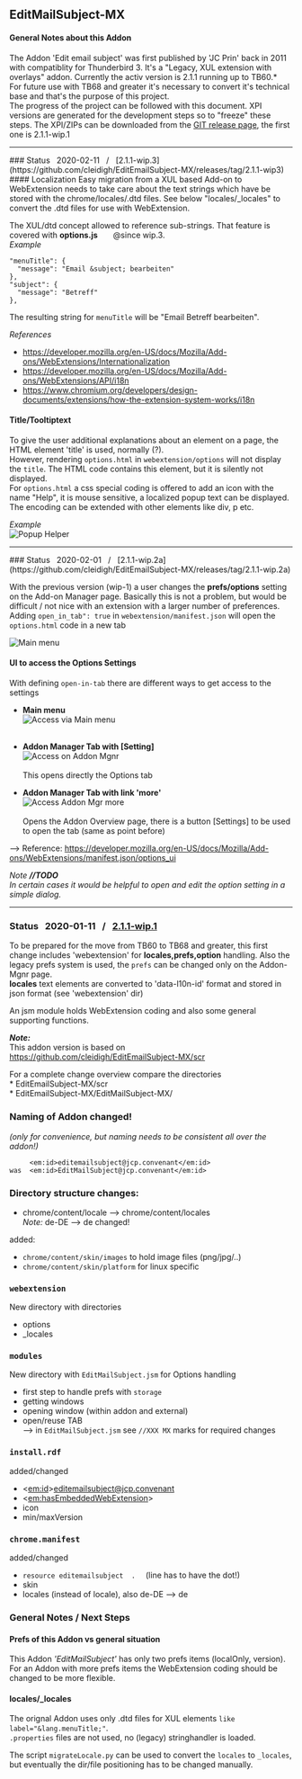 ## EditMailSubject-MX
#### General Notes about this Addon
The Addon 'Edit email subject' was first published by 'JC Prin' back in 2011 with compatiblity for Thunderbird 3. It's a "Legacy, XUL extension with overlays" addon.
Currently the activ version is 2.1.1 running up to TB60.*    
For future use with TB68 and greater it's necessary to convert it's technical base and that's the purpose of this project.   
The progress of the project can be followed with this document. XPI versions are generated for the development steps so to "freeze" these steps. The XPI/ZIPs can be downloaded from the [GIT release page](https://github.com/cleidigh/EditEmailSubject-MX/releases/tag/), the first one is 2.1.1-wip.1

<hr>
### Status &nbsp; 2020-02-11 &nbsp; / &nbsp; [2.1.1-wip.3](https://github.com/cleidigh/EditEmailSubject-MX/releases/tag/2.1.1-wip3)
#### Localization  
Easy migration from a XUL based Add-on to WebExtension needs to take care about the text strings which have be stored with the chrome/locales/<addon\>.dtd files.   
See below "locales/_locales" to convert the .dtd files for use with WebExtension.   

The XUL/dtd concept allowed to reference sub-strings. That feature is covered with **options.js** &nbsp; &nbsp; &nbsp;  @since wip.3.   
_Example_   
```
"menuTitle": {
  "message": "Email &subject; bearbeiten"
},
"subject": {
  "message": "Betreff"
},
```
The resulting string for `menuTitle` will be "Email Betreff bearbeiten".

*References*
* https://developer.mozilla.org/en-US/docs/Mozilla/Add-ons/WebExtensions/Internationalization   
* https://developer.mozilla.org/en-US/docs/Mozilla/Add-ons/WebExtensions/API/i18n   
* https://www.chromium.org/developers/design-documents/extensions/how-the-extension-system-works/i18n

#### Title/Tooltiptext

To give the user additional explanations about an element on a page,
the HTML element 'title' is used, normally (?).   
However, rendering `options.html` in `webextension/options` will not display the `title`. The HTML code contains this element, but it is silently not displayed.   
For `options.html` a css special coding is offered to add an icon with the name "Help", it is mouse sensitive, a localized popup text can be displayed.
The encoding can be extended with other elements like div, p etc.

_Example_   
![Popup Helper](docs/popupHelper.png)   

<hr>
### Status &nbsp; 2020-02-01 &nbsp; / &nbsp; [2.1.1-wip.2a](https://github.com/cleidigh/EditEmailSubject-MX/releases/tag/2.1.1-wip.2a)

With the previous version (wip-1) a user changes the **prefs/options** setting on the Add-on Manager page. Basically this is not a problem, but would be difficult / not nice with an extension with a larger number of preferences.   
Adding `open_in_tab": true` in `webextension/manifest.json` will open the `options.html` code in a new tab   

![Main menu](docs/options-in-tab.png)  

#### UI to access the Options Settings ####
With defining `open-in-tab` there are different ways to get access to the settings
* **Main menu**     
![Access via Main menu](docs/options-access-mainmenu.png)<br><br>
* **Addon Manager Tab with [Setting]**       
![Access on Addon Mgnr](docs/addonmgr_settings.png)<br><br>
This opens directly the Options tab

* **Addon Manager Tab with link 'more'**      
![Access Addon Mgr more](docs/addonmgr_more.png)<br><br>
Opens the Addon Overview page, there is a button [Settings] to be used to open the tab (same as point before)

--> Reference:  https://developer.mozilla.org/en-US/docs/Mozilla/Add-ons/WebExtensions/manifest.json/options_ui

_Note **//TODO**_     
_In certain cases it would be helpful to open and edit the option setting in a simple dialog._

<hr>

### Status &nbsp; 2020-01-11 &nbsp; / &nbsp; [2.1.1-wip.1](https://github.com/cleidigh/EditEmailSubject-MX/releases/tag/2.1.1-wip.1)
To be prepared for the move from TB60 to TB68 and greater, this first change includes 'webextension' for **locales,prefs,option** handling. Also the legacy prefs system is used, the `prefs` can be changed only on the Addon-Mgnr page.   
**locales** text elements are converted to 'data-l10n-id' format and stored in json format (see 'webextension' dir)

An jsm module holds WebExtension coding and also some general supporting functions.

***Note:***   
This addon version is based on https://github.com/cleidigh/EditEmailSubject-MX/scr

  For a complete change overview compare the directories   
    * EditEmailSubject-MX/scr   
    * EditEmailSubject-MX/EditMailSubject-MX/

### Naming of Addon changed!
_(only for convenience, but naming needs to be consistent all over the addon!)_

         <em:id>editemailsubject@jcp.convenant</em:id>
    was  <em:id>EditMailSubject@jcp.convenant</em:id>

### Directory structure changes:

  * chrome/content/locale --> chrome/content/locales   
     _Note:_   de-DE --> de  changed!

added:

  * `chrome/content/skin/images`     to hold image files (png/jpg/..)
  * `chrome/content/skin/platform`   for linux specific

### `webextension`
  New directory with directories
  * options
  * _locales

### `modules`
New directory with `EditMailSubject.jsm` for Options handling   

  * first step to handle prefs with `storage`
  * getting windows
  * opening window (within addon and external)
  * open/reuse TAB   
  --> in `EditMailSubject.jsm` see `//XXX MX` marks for required changes

### `install.rdf`
added/changed   
  * <<em:id>>editemailsubject@jcp.convenant
  * <<em:hasEmbeddedWebExtension>>
  * icon
  * min/maxVersion

### `chrome.manifest`
added/changed
  * `resource editemailsubject  .  `   (line has to have the dot!)
  * skin
  * locales (instead of locale), also de-DE --> de



### General Notes / Next Steps

#### Prefs of this Addon vs general situation

This Addon _'EditMailSubject'_ has only two prefs items (localOnly, version). For an Addon with more prefs items the WebExtension coding should be changed to be more flexible.

#### locales/_locales
The orignal Addon uses only .dtd files for XUL elements `like label="&lang.menuTitle;"`.    
`.properties` files are not used, no (legacy) stringhandler is loaded.

The script `migrateLocale.py` can be used to convert the `locales` to `_locales`, but eventually the dir/file positioning has to be changed manually.
